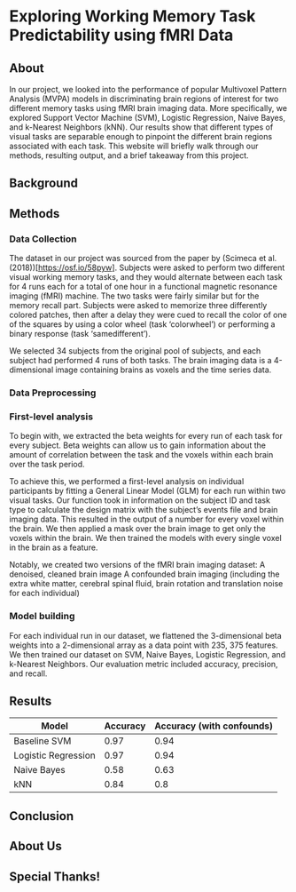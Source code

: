 # Exploring Working Memory Task Predictability using fMRI Data

## About

In our project, we looked into the performance of popular Multivoxel Pattern Analysis (MVPA) models in discriminating brain regions of interest for two different memory tasks using fMRI brain imaging data. More specifically, we explored Support Vector Machine (SVM), Logistic Regression, Naive Bayes, and k-Nearest Neighbors (kNN). Our results show that different types of visual tasks are separable enough to pinpoint the different brain regions associated with each task. This website will briefly walk through our methods, resulting output, and a brief takeaway from this project.

## Background

## Methods

### Data Collection

The dataset in our project was sourced from the paper by (Scimeca et al. (2018))[https://osf.io/58pyw]. Subjects were asked to perform two different visual working memory tasks, and they would alternate between each task for 4 runs each for a total of one hour in a functional magnetic resonance imaging (fMRI) machine. The two tasks were fairly similar but for the memory recall part. Subjects were asked to memorize three differently colored patches, then after a delay they were cued to recall the color of one of the squares by using a color wheel (task ‘colorwheel’) or performing a binary response (task ‘samedifferent’).

We selected 34 subjects from the original pool of subjects, and each subject had performed 4 runs of both tasks. The brain imaging data is a 4-dimensional image containing brains as voxels and the time series data.

### Data Preprocessing

### First-level analysis

To begin with, we extracted the beta weights for every run of each task for every subject. Beta weights can allow us to gain information about the amount of correlation between the task and the voxels within each brain over the task period.

To achieve this, we performed a first-level analysis on individual participants by fitting a General Linear Model (GLM) for each run within two visual tasks. Our function took in information on the subject ID and task type to calculate the design matrix with the subject’s events file and brain imaging data. This resulted in the output of a number for every voxel within the brain. We then applied a mask over the brain image to get only the voxels within the brain. We then trained the models with every single voxel in the brain as a feature.

Notably, we created two versions of the fMRI brain imaging dataset:
A denoised, cleaned brain image
A confounded brain imaging (including the extra white matter, cerebral spinal fluid, brain rotation and translation noise for each individual)

### Model building

For each individual run in our dataset, we flattened the 3-dimensional beta weights into a 2-dimensional array as a data point with 235, 375 features. We then trained our dataset on SVM, Naive Bayes, Logistic Regression, and k-Nearest Neighbors. Our evaluation metric included accuracy, precision, and recall.

## Results

| Model               | Accuracy | Accuracy (with confounds) |
| ------------------- | -------- | ------------------------- |
| Baseline SVM        | 0.97     | 0.94                      |
| Logistic Regression | 0.97     | 0.94                      |
| Naive Bayes         | 0.58     | 0.63                      |
| kNN                 | 0.84     | 0.8                       |

## Conclusion

## About Us

## Special Thanks!

